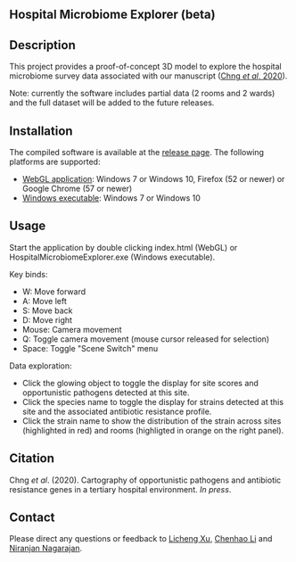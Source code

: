 Hospital Microbiome Explorer (beta)
------

## Description

This project provides a proof-of-concept 3D model to explore the hospital microbiome survey data associated with our manuscript ([Chng *et al*, 2020](#citation)). 

Note: currently the software includes partial data (2 rooms and 2 wards) and the full dataset will be added to the future releases.
  
## Installation

The compiled software is available at the [release page](https://github.com/lch14forever/hospital_microbiome_explorer/releases). The following platforms are supported:
 - [WebGL application](https://github.com/lch14forever/hospital_microbiome_explorer/releases/download/v1.0.1/hospitalExplorerWeb.zip): Windows 7 or Windows 10, Firefox (52 or newer) or Google Chrome (57 or newer)
 - [Windows executable](https://github.com/lch14forever/hospital_microbiome_explorer/releases/download/v1.0.1/HospitalExplorerPc.zip): Windows 7 or Windows 10

## Usage

Start the application by double clicking index.html (WebGL) or HospitalMicrobiomeExplorer.exe (Windows executable).
  
Key binds:
 - W: Move forward
 - A: Move left
 - S: Move back
 - D: Move right
 - Mouse: Camera movement
 - Q: Toggle camera movement (mouse cursor released for selection)
 - Space: Toggle "Scene Switch" menu

Data exploration:
 - Click the glowing object to toggle the display for site scores and opportunistic pathogens detected at this site. 
 - Click the species name to toggle the display for strains detected at this site and the associated antibiotic resistance profile. 
 - Click the strain name to show the distribution of the strain across sites (highlighted in red) and rooms (highligted in orange on the right panel).

## Citation

Chng *et al*. (2020). Cartography of opportunistic pathogens and antibiotic resistance genes in a tertiary hospital environment. *In press*.

## Contact

Please direct any questions or feedback to [Licheng Xu](mailto:licheng_xu@mymail.sutd.edu.sg), [Chenhao Li](mailto:lich@gis.a-star.edu.sg) and [Niranjan Nagarajan](mailto:nagarajann@gis.a-star.edu.sg).

